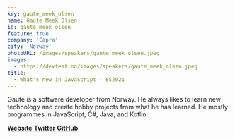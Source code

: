```yaml
---
key: gaute_meek_olsen
name: Gaute Meek Olsen
id: gaute_meek_olsen
feature: true
company: 'Capra'
city: 'Norway'
photoURL: /images/speakers/gaute_meek_olsen.jpeg
images:
  - https://devfest.no/images/speakers/gaute_meek_olsen.jpeg
title: 
  - What's new in JavaScript - ES2021
---
```


Gaute is a software developer from Norway. He always likes to learn new technology and create hobby projects from what he has learned. He mostly programmes in JavaScript, C#, Java, and Kotlin.

**[Website](https://gaute.dev)**
**[Twitter](https://twitter.com/GauteMeekOlsen)**
**[GitHub](https://github.com/gautemo)**